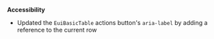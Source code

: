 **Accessibility**

- Updated the `EuiBasicTable` actions button's `aria-label` by adding a reference to the current row

